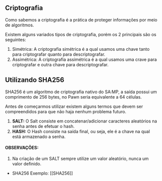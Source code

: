 ## Criptografia
Como sabemos a criptografia é a prática de proteger informações por meio de algoritmos.

Existem alguns variados tipos de criptografia, porém os 2 principais são os seguintes:

1. Simétrica: A criptografia simétrica é a qual usamos uma chave tanto para criptografar quanto para descriptografar.
2. Assimétrica: A criptografia assimétrica é a qual usamos uma crave para criptografar e outra chave para descriptografar. 
## Utilizando SHA256 
SHA256 é um algoritmo de criptografia nativo do SA:MP, a saída possui um comprimento de 256 bytes, no Pawn seria equivalente a 64 células. 

Antes de começarmos utilizar existem alguns termos que devem ser compreendidos para que não haja nenhum problema futuro.

1. **SALT:** O Salt consiste em concatenar/adicionar caracteres aleatórios na senha antes de efetuar o hash.
2. **HASH:** O Hash consiste na saída final, ou seja, ele é a chave na qual está armazenado a senha.
#### **OBSERVAÇÕES:** 
1. Na criação de um SALT sempre utilize um valor aleatório, nunca um valor definido.

- SHA256 Exemplo: [[SHA256]]
